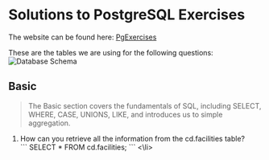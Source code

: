 # Solutions to PostgreSQL Exercises
The website can be found here: [PgExercises](https://pgexercises.com/)

These are the tables we are using for the following questions:
![Database Schema](https://user-images.githubusercontent.com/51142303/169714129-05022235-a0da-4c3c-8f30-22a719a675a0.png)

## Basic 
> The Basic section covers the fundamentals of SQL, including SELECT, WHERE, CASE, UNIONS, LIKE, and introduces us to simple aggregation. 
<ol>
  <li> How can you retrieve all the information from the cd.facilities table? <br>
  ```
    SELECT *
    FROM cd.facilities;
  ```
    <\li>
      </ol>
